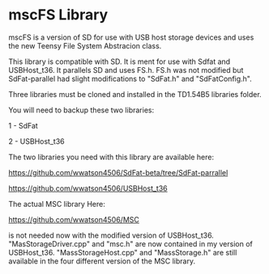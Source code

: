 # mscFS Library

mscFS is a version of SD for use with USB host storage devices and uses the new Teensy File System Abstracion class.

This library is compatible with SD. It is ment for use with Sdfat and USBHost_t36. It parallels SD and uses FS.h.
FS.h was not modified but SdFat-parallel had slight modifications to "SdFat.h" and "SdFatConfig.h".

Three libraries must be cloned and installed in the TD1.54B5 libraries folder.

You will need to backup these two libraries:

1 - SdFat

2 - USBHost_t36

The two libraries you need with this library are available here:

https://github.com/wwatson4506/SdFat-beta/tree/SdFat-parrallel

https://github.com/wwatson4506/USBHost_t36

The actual MSC library Here:

https://github.com/wwatson4506/MSC

is not needed now with the modified version of USBHost_t36. "MasStorageDriver.cpp" and "msc.h" are now contained in my version of USBHost_t36. "MassStorageHost.cpp" and "MassStorage.h" are still available in the four different version of the MSC library.
